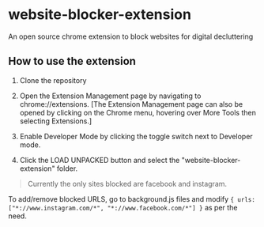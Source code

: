 # website-blocker-extension
An open source chrome extension to block websites for digital decluttering


## How to use the extension

1. Clone the repository
2. Open the Extension Management page by navigating to chrome://extensions.
[The Extension Management page can also be opened by clicking on the Chrome menu, hovering over More Tools then selecting Extensions.]

3. Enable Developer Mode by clicking the toggle switch next to Developer mode.
4. Click the LOAD UNPACKED button and select the "website-blocker-extension" folder.

> Currently the only sites blocked are facebook and instagram.

To add/remove blocked URLS, go to background.js files and 
modify
`{ urls: ["*://www.instagram.com/*", "*://www.facebook.com/*"] }`  as per the need.